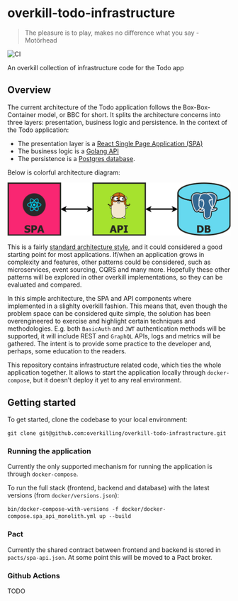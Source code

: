 # overkill-todo-infrastructure

> The pleasure is to play, makes no difference what you say - Motörhead

![CI](https://github.com/overkilling/overkill-todo-infrastructure/workflows/CI/badge.svg?branch=master)

An overkill collection of infrastructure code for the Todo app

## Overview

The current architecture of the Todo application follows the Box-Box-Container model, or BBC for short.
It splits the architecture concerns into three layers: presentation, business logic and persistence.
In the context of the Todo application:

* The presentation layer is a [React Single Page Application (SPA)](https://github.com/overkilling/overkill-todo-spa-frontend)
* The business logic is a [Golang API](https://github.com/overkilling/overkill-todo-monolith-api)
* The persistence is a [Postgres database](https://www.postgresql.org/).

Below is colorful architecture diagram:

![Diagram](/.github/diagram.png?raw=true)

This is a fairly [standard architecture style](https://martinfowler.com/bliki/PresentationDomainDataLayering.html), and it could considered a good starting point for most applications.
If/when an application grows in complexity and features, other patterns could be considered, such as  microservices, event sourcing, CQRS and many more.
Hopefully these other patterns will be explored in other overkill implementations, so they can be evaluated and compared.

In this simple architecture, the SPA and API components where implemented in a slighlty overkill fashion.
This means that, even though the problem space can be considered quite simple, the solution has been overengineered to exercise and highlight certain techniques and methodologies.
E.g. both `BasicAuth` and `JWT` authentication methods will be supported, it will include REST and `GraphQL` APIs, logs and metrics will be gathered.
The intent is to provide some practice to the developer and, perhaps, some education to the readers.

This repository contains infrastructure related code, which ties the whole application together.
It allows to start the application locally through `docker-compose`, but it doesn't deploy it yet to any real environment.

## Getting started

To get started, clone the codebase to your local environment:

```
git clone git@github.com:overkilling/overkill-todo-infrastructure.git
```

### Running the application

Currently the only supported mechanism for running the application is through `docker-compose`.

To run the full stack (frontend, backend and database) with the latest versions (from `docker/versions.json`):

```
bin/docker-compose-with-versions -f docker/docker-compose.spa_api_monolith.yml up --build
```

### Pact

Currently the shared contract between frontend and backend is stored in `pacts/spa-api.json`.
At some point this will be moved to a Pact broker.

### Github Actions

TODO


